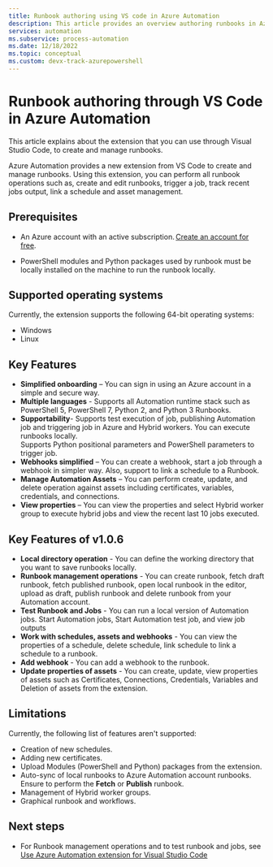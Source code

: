 ```yaml
---
title: Runbook authoring using VS code in Azure Automation
description: This article provides an overview authoring runbooks in Azure Automation using the visual studio code.
services: automation
ms.subservice: process-automation
ms.date: 12/18/2022
ms.topic: conceptual
ms.custom: devx-track-azurepowershell
---
```


# Runbook authoring through VS Code in Azure Automation

This article explains about the extension that you can use through Visual Studio Code, to create and manage runbooks. 

Azure Automation provides a new extension from VS Code to create and manage runbooks. Using this extension, you can perform all runbook operations such as, create and edit runbooks, trigger a job, track recent jobs output, link a schedule and asset management. 

## Prerequisites 
- An Azure account with an active subscription. [Create an account for free](https://azure.microsoft.com/free/?WT.mc_id=A261C142F).  

- PowerShell modules and Python packages used by runbook must be locally installed on the machine to run the runbook locally. 

## Supported operating systems 
Currently, the extension supports the following 64-bit operating systems: 
- Windows 
- Linux 

## Key Features 

- **Simplified onboarding** – You can sign in using an Azure account in a simple and secure way. 
- **Multiple languages** - Supports all Automation runtime stack such as PowerShell 5, PowerShell 7, Python 2, and Python 3 Runbooks. 
- **Supportability**- Supports test execution of job, publishing Automation job and triggering job in Azure and Hybrid workers. You can execute runbooks locally.  
Supports Python positional parameters and PowerShell parameters to trigger job. 
- **Webhooks simplified** – You can create a webhook, start a job through a webhook in simpler way. Also, support to link a schedule to a Runbook. 
- **Manage Automation Assets** – You can perform create, update, and delete operation against assets including certificates, variables, credentials, and connections. 
- **View properties** – You can view the properties and select Hybrid worker group to execute hybrid jobs and view the recent last 10 jobs executed. 
 
## Key Features of v1.0.6
- **Local directory operation** - You can define the working directory that you want to save runbooks locally.
- **Runbook management operations** - You can create runbook, fetch draft runbook, fetch published runbook, open local runbook in the editor, upload as draft, publish runbook and delete runbook from your Automation account.
- **Test Runbook and Jobs** - You can run a local version of Automation jobs. Start Automation jobs, Start Automation test job, and view job outputs
- **Work with schedules, assets and webhooks** -  You can view the properties of a schedule, delete schedule, link schedule to link a schedule to a runbook.
- **Add webhook** - You can add a webhook to the runbook.
- **Update properties of assets** - You can create, update, view properties of assets such as Certificates, Connections, Credentials, Variables and Deletion of assets from the extension.


## Limitations
Currently, the following list of features aren't supported:  

- Creation of new schedules. 
- Adding new certificates. 
- Upload Modules (PowerShell and Python) packages from the extension. 
- Auto-sync of local runbooks to Azure Automation account runbooks. Ensure to perform the **Fetch** or **Publish** runbook. 
- Management of Hybrid worker groups. 
- Graphical runbook and workflows. 

## Next steps

- For Runbook management operations and to test runbook and jobs, see [Use Azure Automation extension for Visual Studio Code](../automation/how-to/runbook-authoring-extension-for-vscode.md)

